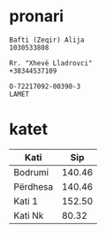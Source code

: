 # pronari
```
Bafti (Zeqir) Alija
1030533808

Rr. "Xhevë Lladrovci"
+38344537109

O-72217092-00390-3
LAMET 

```


# katet

| Kati | Sip |
| -------------- | --------------- |
| Bodrumi |  140.46 |
| Përdhesa | 140.46 |
| Kati 1 |   152.50 |
| Kati Nk |  80.32 |

